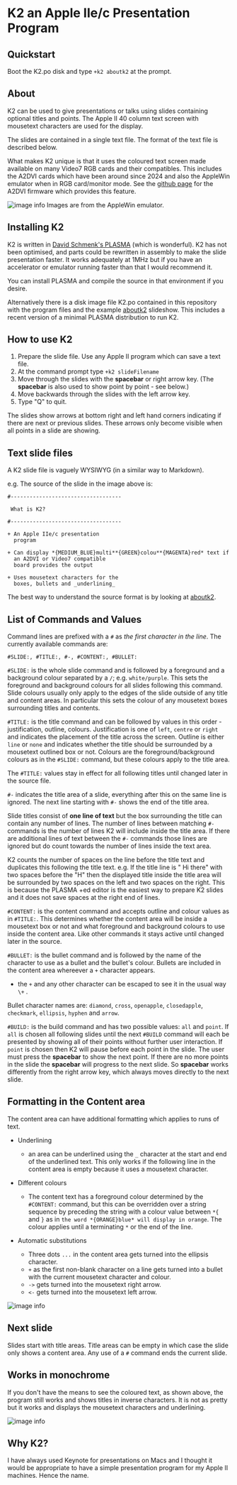 K2 an Apple IIe/c Presentation Program
======================================
Quickstart
----------
Boot the K2.po disk and type `+k2 aboutk2` at the prompt.

About
-----
K2 can be used to give presentations or talks using slides containing optional titles and points. The Apple II 40 column text screen with mousetext characters are used for the display.

The slides are contained in a single text file. The format of the text file is described below.

What makes K2 unique is that it uses the coloured text screen made available on many Video7 RGB cards and their compatibles. This includes the A2DVI cards which have been around since 2024 and also the AppleWin emulator when in RGB card/monitor mode. See the [github page](https://github.com/ThorstenBr/A2DVI-Firmware) for the A2DVI firmware which provides this feature.

![image info](images/intro.png)
Images are from the AppleWin emulator.

Installing K2
-------------
K2 is written in [David Schmenk's PLASMA](https://github.com/dschmenk/PLASMA) (which is wonderful). K2 has not been optimised, and parts could be rewritten in assembly to make the slide presentation faster. It works adequately at 1MHz but if you have an accelerator or emulator running faster than that I would recommend it.

You can install PLASMA and compile the source in that environment if you desire.

Alternatively there is a disk image file K2.po contained in this repository with the program files and the example [aboutk2](aboutk2) slideshow. This includes a recent version of a minimal PLASMA distribution to run K2.

How to use K2
-------------
1. Prepare the slide file. Use any Apple II program which can save a text file.
2. At the command prompt type `+k2 slideFilename`
3. Move through the slides with the **spacebar** or right arrow key. (The **spacebar** is also used to show point by point - see below.)
4. Move backwards through the slides with the left arrow key.
5. Type "Q" to quit.

The slides show arrows at bottom right and left hand corners indicating if there are next or previous slides. These arrows only become visible when all points in a slide are showing.

Text slide files
----------------
A K2 slide file is vaguely WYSIWYG (in a similar way to Markdown).

e.g. The source of the slide in the image above is:

    #-----------------------------------
    
     What is K2?
    
    #-----------------------------------
    
    + An Apple IIe/c presentation
      program
    
    + Can display *{MEDIUM_BLUE}multi**{GREEN}colou**{MAGENTA}red* text if
      an A2DVI or Video7 compatible
      board provides the output
    
    + Uses mousetext characters for the
      boxes, bullets and _underlining_

The best way to understand the source format is by looking at [aboutk2](aboutk2).

List of Commands and Values
---------------------------
Command lines are prefixed with a `#` as _the first character in the line_.
The currently available commands are:

    #SLIDE:, #TITLE:, #-, #CONTENT:, #BULLET:

`#SLIDE:` is the whole slide command and is followed by a foreground and a background colour separated by a `/`; e.g. `white/purple`. This sets the foreground and background colours for all slides following this command. Slide colours usually only apply to the edges of the slide outside of any title and content areas. In particular this sets the colour of any mousetext boxes surrounding titles and contents.

`#TITLE:` is the title command and can be followed by values in this order - justification, outline, colours. Justification is one of `left`, `centre` or `right` and indicates the placement of the title across the screen. Outline is either `line` or `none` and indicates whether the title should be surrounded by a mousetext outlined box or not. Colours are the foreground/background colours as in the `#SLIDE:` command, but these colours apply to the title area.

The `#TITLE:` values stay in effect for all following titles until changed later in the source file.

`#-` indicates the title area of a slide, everything after this on the same line is ignored. The next line starting with `#-` shows the end of the title area.

Slide titles consist of **one line of text** but the box surrounding the title can contain any number of lines. The number of lines between matching `#-` commands is the number of lines K2 will include inside the title area. If there are additional lines of text between the `#-` commands those lines are ignored but do count towards the number of lines inside the text area.

K2 counts the number of spaces on the line before the title text and duplicates this following the title text. e.g. If the title line is "  Hi there" with two spaces before the "H" then the displayed title inside the title area will be surrounded by two spaces on the left and two spaces on the right. This is because the PLASMA +ed editor is the easiest way to prepare K2 slides and it does not save spaces at the right end of lines.

`#CONTENT:` is the content command and accepts outline and colour values as in `#TITLE:`. This determines whether the content area will be inside a mousetext box or not and what foreground and background colours to use inside the content area. Like other commands it stays active until changed later in the source.

`#BULLET:` is the bullet command and is followed by the name of the character to use as a bullet and the bullet's colour. Bullets are included in the content area whereever a `+` character appears.

  * the `+` and any other character can be escaped to see it in the usual way  `\+` .

Bullet character names are: `diamond`, `cross`, `openapple`, `closedapple`, `checkmark`, `ellipsis`, `hyphen` and `arrow`.

`#BUILD:` is the build command and has two possible values: `all` and `point`. If `all` is chosen all following slides until the next `#BUILD` command will each be presented by showing all of their points without further user interaction. If `point` is chosen then K2 will pause before each point in the slide. The user must press the **spacebar** to show the next point. If there are no more points in the slide the **spacebar** will progress to the next slide. So **spacebar** works differently from the right arrow key, which always moves directly to the next slide.

Formatting in the Content area
------------------------------
The content area can have additional formatting which applies to runs of text.

  * Underlining
    * an area can be underlined using the `_` character at the start and end of the underlined text. This only works if the following line in the content area is empty because it uses a mousetext character.

  * Different colours
    * The content text has a foreground colour determined by the `#CONTENT:` command, but this can be overridden over a string sequence by preceding the string with a colour value between `*{` and `}` as in `the word *{ORANGE}blue* will display in orange`. The colour applies until a terminating `*` or the end of the line.

  * Automatic substitutions
    * Three dots `...` in the content area gets turned into the ellipsis character.
    * `+` as the first non-blank character on a line gets turned into a bullet with the current mousetext character and colour.
    * `->` gets turned into the mousetext right arrow.
    * `<-` gets turned into the mousetext left arrow.

![image info](images/styling.png)

Next slide
----------
Slides start with title areas. Title areas can be empty in which case the slide only shows a content area. Any use of a `#` command ends the current slide.


Works in monochrome
-------------------
If you don't have the means to see the coloured text, as shown above, the program still works and shows titles in inverse characters. It is not as pretty but it works and displays the mousetext characters and underlining.

![image info](images/introbw.png)


Why K2?
-------
I have always used Keynote for presentations on Macs and I thought it would be appropriate to have a simple presentation program for my Apple II machines. Hence the name.